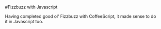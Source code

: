 #Fizzbuzz with Javascript

Having completed good ol' Fizzbuzz with CoffeeScript, it made sense to do it in Javascript too.

